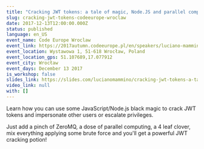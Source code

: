 ```yaml
---
title: "Cracking JWT tokens: a tale of magic, Node.JS and parallel computing"
slug: cracking-jwt-tokens-codeeurope-wroclaw
date: 2017-12-13T12:00:00.000Z
status: published
language: en_US
event_name: Code Europe Wroclaw
event_link: https://2017autumn.codeeurope.pl/en/speakers/luciano-mammino
event_location: Wystawowa 1, 51-618 Wrocław, Poland
event_location_gps: 51.107689,17.077912
event_city: Wrocław
event_days: December 13 2017
is_workshop: false
slides_link: https://slides.com/lucianomammino/cracking-jwt-tokens-a-tale-of-magic-nodejs-and-parallel-computing-wroclaw#/
video_link: null
with: []
---
```


Learn how you can use some JavaScript/Node.js black magic to crack JWT tokens and impersonate other users or escalate privileges.

Just add a pinch of ZeroMQ, a dose of parallel computing, a 4 leaf clover, mix everything applying some brute force and you'll get a powerful JWT cracking potion!
